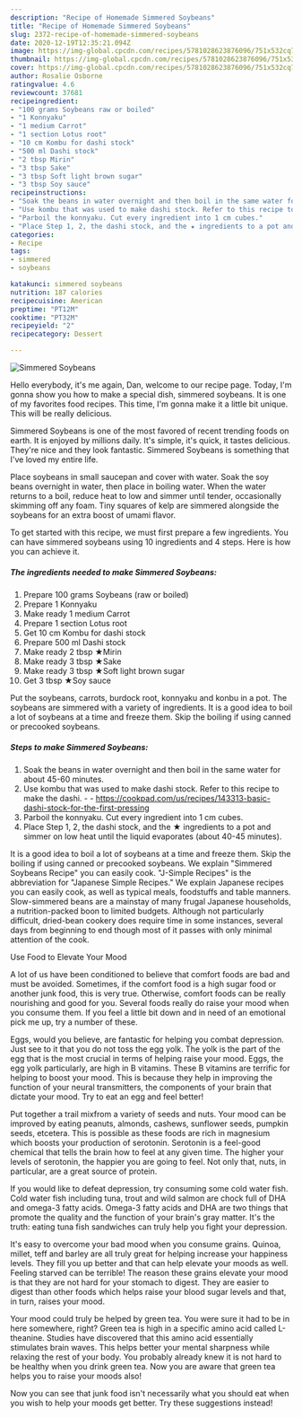 ```yaml
---
description: "Recipe of Homemade Simmered Soybeans"
title: "Recipe of Homemade Simmered Soybeans"
slug: 2372-recipe-of-homemade-simmered-soybeans
date: 2020-12-19T12:35:21.094Z
image: https://img-global.cpcdn.com/recipes/5781028623876096/751x532cq70/simmered-soybeans-recipe-main-photo.jpg
thumbnail: https://img-global.cpcdn.com/recipes/5781028623876096/751x532cq70/simmered-soybeans-recipe-main-photo.jpg
cover: https://img-global.cpcdn.com/recipes/5781028623876096/751x532cq70/simmered-soybeans-recipe-main-photo.jpg
author: Rosalie Osborne
ratingvalue: 4.6
reviewcount: 37681
recipeingredient:
- "100 grams Soybeans raw or boiled"
- "1 Konnyaku"
- "1 medium Carrot"
- "1 section Lotus root"
- "10 cm Kombu for dashi stock"
- "500 ml Dashi stock"
- "2 tbsp Mirin"
- "3 tbsp Sake"
- "3 tbsp Soft light brown sugar"
- "3 tbsp Soy sauce"
recipeinstructions:
- "Soak the beans in water overnight and then boil in the same water for about 45-60 minutes."
- "Use kombu that was used to make dashi stock. Refer to this recipe to make the dashi.  https://cookpad.com/us/recipes/143313-basic-dashi-stock-for-the-first-pressing"
- "Parboil the konnyaku. Cut every ingredient into 1 cm cubes."
- "Place Step 1, 2, the dashi stock, and the ★ ingredients to a pot and simmer on low heat until the liquid evaporates (about 40-45 minutes)."
categories:
- Recipe
tags:
- simmered
- soybeans

katakunci: simmered soybeans 
nutrition: 187 calories
recipecuisine: American
preptime: "PT12M"
cooktime: "PT32M"
recipeyield: "2"
recipecategory: Dessert

---
```



![Simmered Soybeans](https://img-global.cpcdn.com/recipes/5781028623876096/751x532cq70/simmered-soybeans-recipe-main-photo.jpg)

Hello everybody, it's me again, Dan, welcome to our recipe page. Today, I'm gonna show you how to make a special dish, simmered soybeans. It is one of my favorites food recipes. This time, I'm gonna make it a little bit unique. This will be really delicious.

Simmered Soybeans is one of the most favored of recent trending foods on earth. It is enjoyed by millions daily. It's simple, it's quick, it tastes delicious. They're nice and they look fantastic. Simmered Soybeans is something that I've loved my entire life.

Place soybeans in small saucepan and cover with water. Soak the soy beans overnight in water, then place in boiling water. When the water returns to a boil, reduce heat to low and simmer until tender, occasionally skimming off any foam. Tiny squares of kelp are simmered alongside the soybeans for an extra boost of umami flavor.


To get started with this recipe, we must first prepare a few ingredients. You can have simmered soybeans using 10 ingredients and 4 steps. Here is how you can achieve it.

<!--inarticleads1-->

##### The ingredients needed to make Simmered Soybeans:

1. Prepare 100 grams Soybeans (raw or boiled)
1. Prepare 1 Konnyaku
1. Make ready 1 medium Carrot
1. Prepare 1 section Lotus root
1. Get 10 cm Kombu for dashi stock
1. Prepare 500 ml Dashi stock
1. Make ready 2 tbsp ★Mirin
1. Make ready 3 tbsp ★Sake
1. Make ready 3 tbsp ★Soft light brown sugar
1. Get 3 tbsp ★Soy sauce


Put the soybeans, carrots, burdock root, konnyaku and konbu in a pot. The soybeans are simmered with a variety of ingredients. It is a good idea to boil a lot of soybeans at a time and freeze them. Skip the boiling if using canned or precooked soybeans. 

<!--inarticleads2-->

##### Steps to make Simmered Soybeans:

1. Soak the beans in water overnight and then boil in the same water for about 45-60 minutes.
1. Use kombu that was used to make dashi stock. Refer to this recipe to make the dashi. -  - https://cookpad.com/us/recipes/143313-basic-dashi-stock-for-the-first-pressing
1. Parboil the konnyaku. Cut every ingredient into 1 cm cubes.
1. Place Step 1, 2, the dashi stock, and the ★ ingredients to a pot and simmer on low heat until the liquid evaporates (about 40-45 minutes).


It is a good idea to boil a lot of soybeans at a time and freeze them. Skip the boiling if using canned or precooked soybeans. We explain &#34;Simmered Soybeans Recipe&#34; you can easily cook. &#34;J-Simple Recipes&#34; is the abbreviation for &#34;Japanese Simple Recipes.&#34; We explain Japanese recipes you can easily cook, as well as typical meals, foodstuffs and table manners. Slow-simmered beans are a mainstay of many frugal Japanese households, a nutrition-packed boon to limited budgets. Although not particularly difficult, dried-bean cookery does require time in some instances, several days from beginning to end though most of it passes with only minimal attention of the cook. 

Use Food to Elevate Your Mood


A lot of us have been conditioned to believe that comfort foods are bad and must be avoided. Sometimes, if the comfort food is a high sugar food or another junk food, this is very true. Otherwise, comfort foods can be really nourishing and good for you. Several foods really do raise your mood when you consume them. If you feel a little bit down and in need of an emotional pick me up, try a number of these.

Eggs, would you believe, are fantastic for helping you combat depression. Just see to it that you do not toss the egg yolk. The yolk is the part of the egg that is the most crucial in terms of helping raise your mood. Eggs, the egg yolk particularly, are high in B vitamins. These B vitamins are terrific for helping to boost your mood. This is because they help in improving the function of your neural transmitters, the components of your brain that dictate your mood. Try to eat an egg and feel better!

Put together a trail mixfrom a variety of seeds and nuts. Your mood can be improved by eating peanuts, almonds, cashews, sunflower seeds, pumpkin seeds, etcetera. This is possible as these foods are rich in magnesium which boosts your production of serotonin. Serotonin is a feel-good chemical that tells the brain how to feel at any given time. The higher your levels of serotonin, the happier you are going to feel. Not only that, nuts, in particular, are a great source of protein.

If you would like to defeat depression, try consuming some cold water fish. Cold water fish including tuna, trout and wild salmon are chock full of DHA and omega-3 fatty acids. Omega-3 fatty acids and DHA are two things that promote the quality and the function of your brain's gray matter. It's the truth: eating tuna fish sandwiches can truly help you fight your depression. 

It's easy to overcome your bad mood when you consume grains. Quinoa, millet, teff and barley are all truly great for helping increase your happiness levels. They fill you up better and that can help elevate your moods as well. Feeling starved can be terrible! The reason these grains elevate your mood is that they are not hard for your stomach to digest. They are easier to digest than other foods which helps raise your blood sugar levels and that, in turn, raises your mood.

Your mood could truly be helped by green tea. You were sure it had to be in here somewhere, right? Green tea is high in a specific amino acid called L-theanine. Studies have discovered that this amino acid essentially stimulates brain waves. This helps better your mental sharpness while relaxing the rest of your body. You probably already knew it is not hard to be healthy when you drink green tea. Now you are aware that green tea helps you to raise your moods also!

Now you can see that junk food isn't necessarily what you should eat when you wish to help your moods get better. Try  these suggestions  instead!


